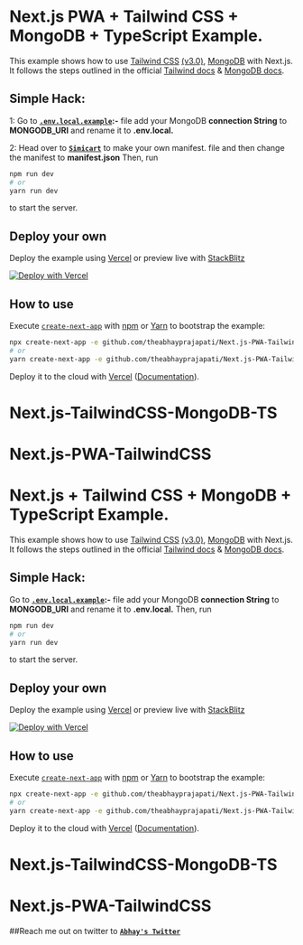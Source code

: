 # Next.js PWA + Tailwind CSS + MongoDB + TypeScript Example.

This example shows how to use [Tailwind CSS](https://tailwindcss.com/) [(v3.0)](https://tailwindcss.com/blog/tailwindcss-v3), [MongoDB](https://www.mongodb.com/developer/how-to/nextjs-with-mongodb/) with Next.js. It follows the steps outlined in the official [Tailwind docs](https://tailwindcss.com/docs/guides/nextjs) & [MongoDB docs](https://docs.mongodb.com/manual/tutorial/nextjs/).

## Simple Hack:
 1: Go to **[`.env.local.example`](/.env.local.example):-** file add your MongoDB **connection String** to **MONGODB_URI** and rename it to **.env.local.**

 2: Head over to **[`Simicart`](https://www.simicart.com/manifest-generator.html)** to make your own manifest. file and then change the manifest to **manifest.json**
Then, run 
```bash
npm run dev
# or
yarn run dev
```

 to start the server.

## Deploy your own

Deploy the example using [Vercel](https://vercel.com?utm_source=github&utm_medium=readme&utm_campaign=next-example) or preview live with [StackBlitz](https://stackblitz.com/github/vercel/next.js/tree/canary/examples/with-tailwindcss)

[![Deploy with Vercel](https://vercel.com/button)](https://vercel.com/new/git/external?repository-url=https://github.com/vercel/next.js/tree/canary/examples/with-tailwindcss&project-name=with-tailwindcss&repository-name=with-tailwindcss)

## How to use

Execute [`create-next-app`](https://github.com/vercel/next.js/tree/canary/packages/create-next-app) with [npm](https://docs.npmjs.com/cli/init) or [Yarn](https://yarnpkg.com/lang/en/docs/cli/create/) to bootstrap the example:

```bash
npx create-next-app -e github.com/theabhayprajapati/Next.js-PWA-TailwindCSS next-pwa
# or
yarn create-next-app -e github.com/theabhayprajapati/Next.js-PWA-TailwindCSS next-pwa
```

Deploy it to the cloud with [Vercel](https://vercel.com/new?utm_source=github&utm_medium=readme&utm_campaign=next-example) ([Documentation](https://nextjs.org/docs/deployment)).
# Next.js-TailwindCSS-MongoDB-TS
# Next.js-PWA-TailwindCSS
# Next.js + Tailwind CSS + MongoDB + TypeScript Example.

This example shows how to use [Tailwind CSS](https://tailwindcss.com/) [(v3.0)](https://tailwindcss.com/blog/tailwindcss-v3), [MongoDB](https://www.mongodb.com/developer/how-to/nextjs-with-mongodb/) with Next.js. It follows the steps outlined in the official [Tailwind docs](https://tailwindcss.com/docs/guides/nextjs) & [MongoDB docs](https://docs.mongodb.com/manual/tutorial/nextjs/).

## Simple Hack:
 Go to **[`.env.local.example`](/.env.local.example):-** file add your MongoDB **connection String** to **MONGODB_URI** and rename it to **.env.local.**
Then, run 
```bash
npm run dev
# or
yarn run dev
```

 to start the server.

## Deploy your own

Deploy the example using [Vercel](https://vercel.com?utm_source=github&utm_medium=readme&utm_campaign=next-example) or preview live with [StackBlitz](https://stackblitz.com/github/vercel/next.js/tree/canary/examples/with-tailwindcss)

[![Deploy with Vercel](https://vercel.com/button)](https://vercel.com/new/git/external?repository-url=https://github.com/vercel/next.js/tree/canary/examples/with-tailwindcss&project-name=with-tailwindcss&repository-name=with-tailwindcss)

## How to use

Execute [`create-next-app`](https://github.com/vercel/next.js/tree/canary/packages/create-next-app) with [npm](https://docs.npmjs.com/cli/init) or [Yarn](https://yarnpkg.com/lang/en/docs/cli/create/) to bootstrap the example:

```bash
npx create-next-app -e github.com/theabhayprajapati/Next.js-PWA-TailwindCSS next-pwa
# or
yarn create-next-app -e github.com/theabhayprajapati/Next.js-PWA-TailwindCSS next-pwa
```

Deploy it to the cloud with [Vercel](https://vercel.com/new?utm_source=github&utm_medium=readme&utm_campaign=next-example) ([Documentation](https://nextjs.org/docs/deployment)).
# Next.js-TailwindCSS-MongoDB-TS
# Next.js-PWA-TailwindCSS

##Reach me out on twitter to
 **[`Abhay's Twitter`](https://twitter.com/abhayprajapati_)**
